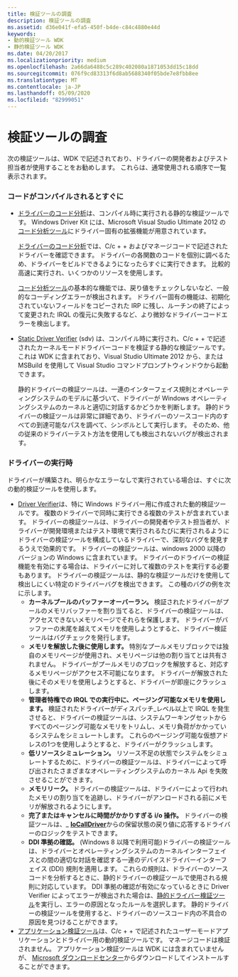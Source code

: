 ```yaml
---
title: 検証ツールの調査
description: 検証ツールの調査
ms.assetid: d36e041f-efa5-450f-b4de-c84c4880e44d
keywords:
- 動的検証ツール WDK
- 静的検証ツール WDK
ms.date: 04/20/2017
ms.localizationpriority: medium
ms.openlocfilehash: 2a66da6488c5c289c402080a1871053dd15c18dd
ms.sourcegitcommit: 076f9cd83313f6d8ab5688340f05bde7e8fbb8ee
ms.translationtype: MT
ms.contentlocale: ja-JP
ms.lasthandoff: 05/09/2020
ms.locfileid: "82999051"
---
```

# <a name="survey-of-verification-tools"></a>検証ツールの調査


次の検証ツールは、WDK で記述されており、ドライバーの開発者およびテスト担当者が使用することをお勧めします。 これらは、通常使用される順序で一覧表示されます。

### <a name="span-idas_soon_as_the_code_compilesspanspan-idas_soon_as_the_code_compilesspanas-soon-as-the-code-compiles"></a><span id="as_soon_as_the_code_compiles"></span><span id="AS_SOON_AS_THE_CODE_COMPILES"></span>コードがコンパイルされるとすぐに

-   [ドライバーのコード分析](code-analysis-for-drivers.md)は、コンパイル時に実行される静的な検証ツールです。 Windows Driver Kit には、Microsoft Visual Studio Ultimate 2012 の[コード分析ツール](https://go.microsoft.com/fwlink/p/?linkid=226836)にドライバー固有の拡張機能が用意されています。

    [ドライバーのコード分析](code-analysis-for-drivers.md)では、C/c + + およびマネージコードで記述されたドライバーを確認できます。 ドライバーの各関数のコードを個別に調べるため、ドライバーをビルドできるようになったらすぐに実行できます。 比較的高速に実行され、いくつかのリソースを使用します。

    [コード分析ツール](https://go.microsoft.com/fwlink/p/?linkid=226836)の基本的な機能では、戻り値をチェックしないなど、一般的なコーディングエラーが検出されます。 ドライバー固有の機能は、初期化されていないフィールドをコピーされた IRP に残し、ルーチンの終了によって変更された IRQL の復元に失敗するなど、より微妙なドライバーコードエラーを検出します。

<!-- -->

-   [Static Driver Verifier](static-driver-verifier.md) (sdv) は、コンパイル時に実行され、C/c + + で記述されたカーネルモードドライバーコードを検証する静的な検証ツールです。 これは WDK に含まれており、Visual Studio Ultimate 2012 から、または MSBuild を使用して Visual Studio コマンドプロンプトウィンドウから起動できます。

    静的ドライバーの検証ツールは、一連のインターフェイス規則とオペレーティングシステムのモデルに基づいて、ドライバーが Windows オペレーティングシステムのカーネルと適切に対話するかどうかを判断します。 静的ドライバーの検証ツールは非常に詳細であり、ドライバーのソースコード内のすべての到達可能なパスを調べて、シンボルとして実行します。 そのため、他の従来のドライバーテスト方法を使用しても検出されないバグが検出されます。

### <a name="span-idwhen_the_driver_runsspanspan-idwhen_the_driver_runsspanwhen-the-driver-runs"></a><span id="when_the_driver_runs"></span><span id="WHEN_THE_DRIVER_RUNS"></span>ドライバーの実行時

ドライバーが構築され、明らかなエラーなしで実行されている場合は、すぐに次の動的検証ツールを使用します。

-   [Driver Verifier](driver-verifier.md)は、特に Windows ドライバー用に作成された動的検証ツールです。 複数のドライバーで同時に実行できる複数のテストが含まれています。 ドライバーの検証ツールは、ドライバーの開発者やテスト担当者が、ドライバーが開発環境またはテスト環境で実行されるたびに実行されるようにドライバーの検証ツールを構成しているドライバーで、深刻なバグを発見するうえで効果的です。 ドライバーの検証ツールは、windows 2000 以降のバージョンの Windows に含まれています。 ドライバーのドライバーの検証機能を有効にする場合は、ドライバーに対して複数のテストを実行する必要もあります。 ドライバーの検証ツールは、静的な検証ツールだけを使用して検出しにくい特定のドライバーバグを検出できます。 この種のバグの例を次に示します。
    -   **カーネルプールのバッファーオーバーラン。** 検証されたドライバーがプールのメモリバッファーを割り当てると、ドライバーの検証ツールは、アクセスできないメモリページでそれらを保護します。 ドライバーがバッファーの末尾を越えてメモリを使用しようとすると、ドライバー検証ツールはバグチェックを発行します。
    -   **メモリを解放した後に使用します。** 特別なプールメモリブロックでは独自のメモリページが使用され、メモリページは他の割り当てとは共有されません。 ドライバーがプールメモリのブロックを解放すると、対応するメモリページがアクセス不可能になります。 ドライバーが解放された後にそのメモリを使用しようとすると、ドライバーが即座にクラッシュします。
    -   **管理者特権での IRQL での実行中に、ページング可能なメモリを使用します。** 検証されたドライバーがディスパッチ\_レベル以上で IRQL を発生させると、ドライバーの検証ツールは、システムワーキングセットからすべてのページング可能なメモリをトリムし、メモリ負荷がかかっているシステムをシミュレートします。 これらのページング可能な仮想アドレスの1つを使用しようとすると、ドライバーがクラッシュします。
    -   **低リソースシミュレーション。** リソース不足の状態でシステムをシミュレートするために、ドライバーの検証ツールは、ドライバーによって呼び出されたさまざまなオペレーティングシステムのカーネル Api を失敗させることができます。
    -   **メモリリーク。** ドライバーの検証ツールは、ドライバーによって行われたメモリの割り当てを追跡し、ドライバーがアンロードされる前にメモリが解放されるようにします。
    -   **完了またはキャンセルに時間がかかりすぎる i/o 操作。** ドライバーの検証ツールは、\_ [**IoCallDriver**](https://docs.microsoft.com/windows-hardware/drivers/ddi/wdm/nf-wdm-iocalldriver)からの保留状態の戻り値に応答するドライバーのロジックをテストできます。
    -   **DDI 準拠の確認。** (Windows 8 以降で利用可能)ドライバーの検証ツールは、ドライバーとオペレーティングシステムのカーネルインターフェイスとの間の適切な対話を確認する一連のデバイスドライバーインターフェイス (DDI) 規則を適用します。 これらの規則は、ドライバーのソースコードを分析するときに、静的ドライバーの検証ツールで使用される規則に対応しています。 DDI 準拠の確認が有効になっているときに Driver Verifier によってエラーが検出された場合は、[静的ドライバー検証ツール](static-driver-verifier.md)を実行し、エラーの原因となったルールを選択します。 静的ドライバーの検証ツールを使用すると、ドライバーのソースコード内の不具合の原因を見つけることができます。
-   [アプリケーション検証ツール](application-verifier.md)は、C/c + + で記述されたユーザーモードアプリケーションとドライバー用の動的検証ツールです。 マネージコードは検証されません。 アプリケーション検証ツールは WDK には含まれていませんが、 [Microsoft ダウンロードセンター](https://go.microsoft.com/fwlink/p/?linkid=11573)からダウンロードしてインストールすることができます。

 

 





